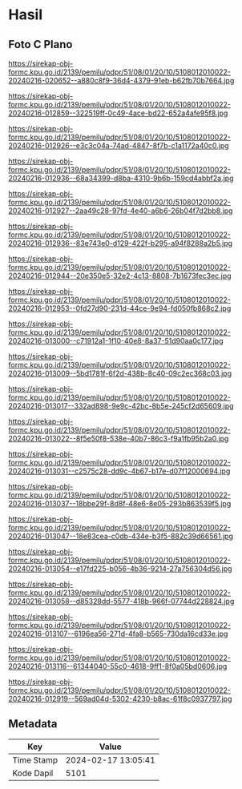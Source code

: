 # Hasil

## Foto C Plano

https://sirekap-obj-formc.kpu.go.id/2139/pemilu/pdpr/51/08/01/20/10/5108012010022-20240216-020652--a880c8f9-36d4-4379-91eb-b62fb70b7664.jpg

https://sirekap-obj-formc.kpu.go.id/2139/pemilu/pdpr/51/08/01/20/10/5108012010022-20240216-012859--322519ff-0c49-4ace-bd22-652a4afe95f8.jpg

https://sirekap-obj-formc.kpu.go.id/2139/pemilu/pdpr/51/08/01/20/10/5108012010022-20240216-012926--e3c3c04a-74ad-4847-8f7b-c1a1172a40c0.jpg

https://sirekap-obj-formc.kpu.go.id/2139/pemilu/pdpr/51/08/01/20/10/5108012010022-20240216-012936--68a34399-d8ba-4310-9b6b-159cd4abbf2a.jpg

https://sirekap-obj-formc.kpu.go.id/2139/pemilu/pdpr/51/08/01/20/10/5108012010022-20240216-012927--2aa49c28-97fd-4e40-a6b6-26b04f7d2bb8.jpg

https://sirekap-obj-formc.kpu.go.id/2139/pemilu/pdpr/51/08/01/20/10/5108012010022-20240216-012936--83e743e0-d129-422f-b295-a94f8288a2b5.jpg

https://sirekap-obj-formc.kpu.go.id/2139/pemilu/pdpr/51/08/01/20/10/5108012010022-20240216-012944--20e350e5-32e2-4c13-8808-7b1673fec3ec.jpg

https://sirekap-obj-formc.kpu.go.id/2139/pemilu/pdpr/51/08/01/20/10/5108012010022-20240216-012953--0fd27d90-231d-44ce-9e94-fd050fb868c2.jpg

https://sirekap-obj-formc.kpu.go.id/2139/pemilu/pdpr/51/08/01/20/10/5108012010022-20240216-013000--c71912a1-1f10-40e8-8a37-51d90aa0c177.jpg

https://sirekap-obj-formc.kpu.go.id/2139/pemilu/pdpr/51/08/01/20/10/5108012010022-20240216-013009--5bd1781f-6f2d-438b-8c40-09c2ec368c03.jpg

https://sirekap-obj-formc.kpu.go.id/2139/pemilu/pdpr/51/08/01/20/10/5108012010022-20240216-013017--332ad898-9e9c-42bc-8b5e-245cf2d65609.jpg

https://sirekap-obj-formc.kpu.go.id/2139/pemilu/pdpr/51/08/01/20/10/5108012010022-20240216-013022--8f5e50f8-538e-40b7-86c3-f9a1fb95b2a0.jpg

https://sirekap-obj-formc.kpu.go.id/2139/pemilu/pdpr/51/08/01/20/10/5108012010022-20240216-013031--c2575c28-dd9c-4b67-b17e-d07f12000694.jpg

https://sirekap-obj-formc.kpu.go.id/2139/pemilu/pdpr/51/08/01/20/10/5108012010022-20240216-013037--18bbe29f-8d8f-48e6-8e05-293b863539f5.jpg

https://sirekap-obj-formc.kpu.go.id/2139/pemilu/pdpr/51/08/01/20/10/5108012010022-20240216-013047--18e83cea-c0db-434e-b3f5-882c39d66561.jpg

https://sirekap-obj-formc.kpu.go.id/2139/pemilu/pdpr/51/08/01/20/10/5108012010022-20240216-013054--e17fd225-b056-4b36-9214-27a756304d56.jpg

https://sirekap-obj-formc.kpu.go.id/2139/pemilu/pdpr/51/08/01/20/10/5108012010022-20240216-013058--d85328dd-5577-418b-966f-07744d228824.jpg

https://sirekap-obj-formc.kpu.go.id/2139/pemilu/pdpr/51/08/01/20/10/5108012010022-20240216-013107--6196ea56-271d-4fa8-b565-730da16cd33e.jpg

https://sirekap-obj-formc.kpu.go.id/2139/pemilu/pdpr/51/08/01/20/10/5108012010022-20240216-013116--61344040-55c0-4618-9ff1-8f0a05bd0606.jpg

https://sirekap-obj-formc.kpu.go.id/2139/pemilu/pdpr/51/08/01/20/10/5108012010022-20240216-012919--569ad04d-5302-4230-b8ac-61f8c0937797.jpg


## Metadata

| Key        | Value               |
| ---------- | ------------------- |
| Time Stamp | 2024-02-17 13:05:41 |
| Kode Dapil | 5101                |



